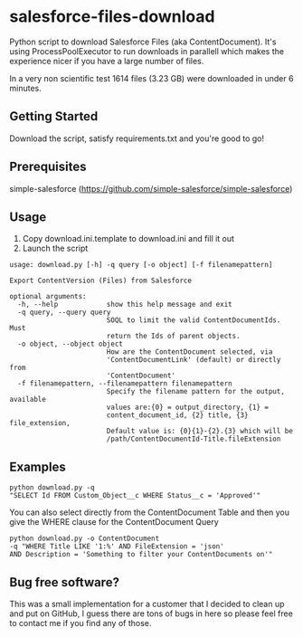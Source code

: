 # salesforce-files-download

Python script to download Salesforce Files (aka ContentDocument).
It's using ProcessPoolExecutor to run downloads in parallell which 
makes the experience nicer if you have a large number of files.

In a very non scientific test 1614 files (3.23 GB) were downloaded 
in under 6 minutes.

## Getting Started

Download the script, satisfy requirements.txt and you're good to go!

## Prerequisites

simple-salesforce (https://github.com/simple-salesforce/simple-salesforce)

## Usage

1. Copy download.ini.template to download.ini and fill it out
2. Launch the script

```
usage: download.py [-h] -q query [-o object] [-f filenamepattern]

Export ContentVersion (Files) from Salesforce

optional arguments:
  -h, --help            show this help message and exit
  -q query, --query query
                        SOQL to limit the valid ContentDocumentIds. Must
                        return the Ids of parent objects.
  -o object, --object object
                        How are the ContentDocument selected, via
                        'ContentDocumentLink' (default) or directly from
                        'ContentDocument'
  -f filenamepattern, --filenamepattern filenamepattern
                        Specify the filename pattern for the output, available
                        values are:{0} = output_directory, {1} =
                        content_document_id, {2} title, {3} file_extension,
                        Default value is: {0}{1}-{2}.{3} which will be
                        /path/ContentDocumentId-Title.fileExtension
```

## Examples
```
python download.py -q 
"SELECT Id FROM Custom_Object__c WHERE Status__c = 'Approved'"
```

You can also select directly from the ContentDocument Table and then you give the WHERE clause for the ContentDocument Query
```
python download.py -o ContentDocument 
-q "WHERE Title LIKE '1:%' AND FileExtension = 'json'  
AND Description = 'Something to filter your ContentDocuments on'"
```

## Bug free software?

This was a small implementation for a customer that I decided to clean up and put on GitHub,
I guess there are tons of bugs in here so please feel free to contact me if you find any of those.